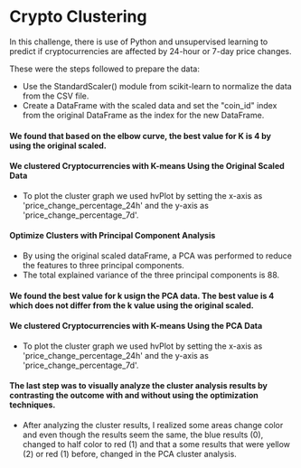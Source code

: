 # Crypto Clustering

In this challenge, there is use of Python and unsupervised learning to predict if cryptocurrencies are affected by 24-hour or 7-day price changes.

These were the steps followed to prepare the data:

* Use the StandardScaler() module from scikit-learn to normalize the data from the CSV file.
* Create a DataFrame with the scaled data and set the "coin_id" index from the original DataFrame as the index for the new DataFrame.
#### We found that based on the elbow curve, the best value for K is 4 by using the original scaled.
#### We clustered Cryptocurrencies with K-means Using the Original Scaled Data
* To plot the cluster graph we used hvPlot by setting the x-axis as 'price_change_percentage_24h' and the y-axis as 'price_change_percentage_7d'.
#### Optimize Clusters with Principal Component Analysis
* By using the original scaled dataFrame, a PCA was performed to reduce the features to three principal components.
* The total explained variance of the three principal components is 88.
#### We found the best value for k usign the PCA data. The best value is 4 which does not differ from the k value using the original scaled.
#### We clustered Cryptocurrencies with K-means Using the PCA Data
* To plot the cluster graph we used hvPlot by setting the x-axis as 'price_change_percentage_24h' and the y-axis as 'price_change_percentage_7d'.
#### The last step was to visually analyze the cluster analysis results by contrasting the outcome with and without using the optimization techniques.
* After analyzing the cluster results, I realized some areas change color and even though the results seem the same, the blue results (0), changed to half color to red (1) and that a some results that were yellow (2) or red (1) before, changed in the PCA cluster analysis.
